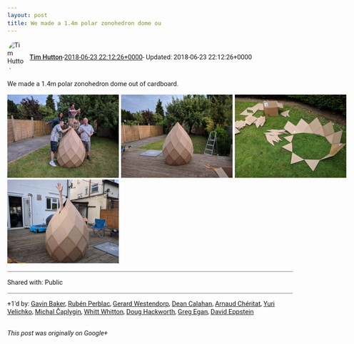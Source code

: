 ```yaml
---
layout: post
title: We made a 1.4m polar zonohedron dome ou
---
```


<html><head><meta charset="utf-8"><title>We made a 1.4m polar zonohedron dome out of cardboard.</title><style>body {font: 11pt Roboto, Arial, sans-serif; max-width: 640px; margin: 24px;}.author-photo {border-radius: 50%; margin-right: 10px; width: 40px;}.author {font-weight: 500;}.main-content {margin: 15px 0 15px;}.post-title {font-weight: bold;}.location {display: block; margin-top: 15px;}.location img {float: left; margin-right: 5px; width: 20px;}.media-link {display: inline-block; max-width: 100%; vertical-align: top;}.media-link p {margin-top: 5px; max-height: 4em; overflow: scroll;}.media {max-height: 100vh; max-width: 100%;}.video-placeholder {background: black; display: flex; height: 300px; max-width: 100%; width: 640px;}.play-icon {border-bottom: 30px solid transparent; border-left: 50px solid white; border-top: 30px solid transparent; color: white; margin: auto;}.album {max-height: 800px; overflow: scroll; width: calc(100vw - 48px);}.album .media-link {margin-right: 5px; max-width: 250px;}.album .media {max-height: 250px;}.link-embed {border-top: 1px solid lightgrey; display: block; margin-top: 20px;}.link-embed img {max-width: 100%;}.inline-link-embed {display: block;}.inline-link-embed img {vertical-align: middle;}.link-title {display: inline-block; font-size: medium; font-weight: 300; padding-left: 1em;}.reshare-attribution {display: block; font-weight: bold; margin-bottom: 10px;}.poll-image {margin-bottom: 5px; max-height: 300px; max-width: 500px;}.poll-choice {align-items: center; display: flex; margin-bottom: 5px; max-width: 500px;}.poll-choice-percentage {background-color: lightblue; height: 100%; left: 0; position: absolute; z-index: -1;}.poll-choice-selected {margin-right: 5px;}.poll-choice-results {border: 1px solid lightgray; border-radius: 5px; display: flex; line-height: 40px; overflow: hidden; padding: 0 8px; position: relative;}.poll-choice-results, .poll-choice-description {flex-grow: 1; margin-right: 10px;}.poll-choice-image {width: 100%;}.poll-choice-image, .poll-choice-image img {max-height: 40px; max-width: 100px;}.poll-choice-votes {max-height: 100px; overflow: auto;}.plus-entity-embed {color: black; display: block; text-decoration: none;}.plus-entity-embed-cover-photo {max-height: 300px; max-width: 100%;}.plus-entity-embed-info {padding: 0 1em 1em;}.plus-entity-embed-info h2 {font-weight: 500; margin: 10px 0;}.plus-entity-embed-info p {font-size: small; margin: 0;}.collection-owner-avatar {border-radius: 50%; border: 2px solid white; height: 40px; margin-top: -22px;}.visibility {padding: 1em 0; border-top: 1px solid grey;}.post-activity {padding: 1em 0; border-top: 1px solid grey;}.comments {border-top: 1px solid gray; padding-top: 1em;}.comment + .comment {margin-top: 1em;}.comment .media-link, .comment .inline-link-embed {margin-top: 5px;}</style></head><body><div style="margin-bottom:1em;"><div style="display:flex; align-items:center"><img class="author-photo" src="https://lh4.googleusercontent.com/-epo4ZZKNqEw/AAAAAAAAAAI/AAAAAAAAVSU/qu3LpcHEnoQ/s64-c/photo.jpg" alt="Tim Hutton"><a href="https://plus.google.com/+TimHutton" target="_blank" class="author">Tim Hutton</a> - <a target="_blank" href="https://plus.google.com/+TimHutton/posts/YqHuLLvY3sA">2018-06-23 22:12:26+0000</a><span> - Updated: 2018-06-23 22:12:26+0000</span></div><div class="main-content">We made a 1.4m polar zonohedron dome out of cardboard.</div><div class="album"><a href="/assets/IMG_20180623_204319.jpg" target="_blank" class="media-link"><img src="/assets/IMG_20180623_204319.jpg" alt="Image" class="media"></a><a href="/assets/IMG_20180623_202643.jpg" target="_blank" class="media-link"><img src="/assets/IMG_20180623_202643.jpg" alt="Image" class="media"></a><a href="/assets/IMG_20180623_154424.jpg" target="_blank" class="media-link"><img src="/assets/IMG_20180623_154424.jpg" alt="Image" class="media"></a><a href="/assets/IMG_20180623_201832.jpg" target="_blank" class="media-link"><img src="/assets/IMG_20180623_201832.jpg" alt="Image" class="media"></a></div></div><div class="visibility">Shared with: Public</div><div class="post-activity"><div class="plus-oners">+1'd by: <a href="https://plus.google.com/+GavinBaker">Gavin Baker</a>, <a href="https://plus.google.com/+RubénPerblac">Rubén Perblac</a>, <a href="https://plus.google.com/100749485701818304238">Gerard Westendorp</a>, <a href="https://plus.google.com/+DeanCalahan">Dean Calahan</a>, <a href="https://plus.google.com/104596608158258376339">Arnaud Chéritat</a>, <a href="https://plus.google.com/+YuriVelichko">Yuri Velichko</a>, <a href="https://plus.google.com/+MichalČaplygin">Michal Čaplygin</a>, <a href="https://plus.google.com/+WhittWhitton">Whitt Whitton</a>, <a href="https://plus.google.com/111750881748363551870">Doug Hackworth</a>, <a href="https://plus.google.com/113086553300459368002">Greg Egan</a>, <a href="https://plus.google.com/100003628603413742554">David Eppstein</a></div></div></body></html>

<i>This post was originally on Google+</i>